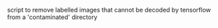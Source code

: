 script to remove labelled images that cannot be decoded by tensorflow from a 'contaminated' directory
